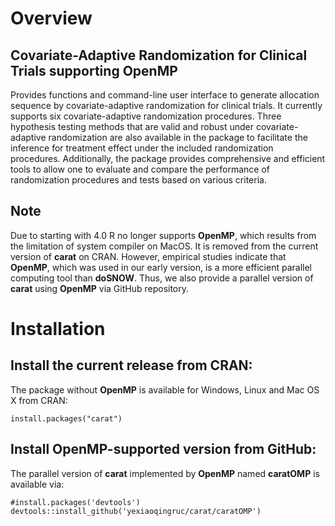 # Overview

## Covariate-Adaptive Randomization for Clinical Trials supporting OpenMP

Provides functions and command-line user interface to generate allocation sequence by covariate-adaptive randomization for clinical trials. It currently supports six covariate-adaptive randomization procedures. Three hypothesis testing methods that are valid and robust under covariate-adaptive randomization are also available in the package to facilitate the inference for treatment effect under the included randomization procedures. Additionally, the package provides comprehensive and efficient tools to allow one to evaluate and compare the performance of randomization procedures and tests based on various criteria.

## Note

Due to starting with 4.0 R no longer supports **OpenMP**, which results from the limitation of system compiler on MacOS. It is removed from the current version of **carat** on CRAN. However, empirical studies indicate that **OpenMP**, which was used in our early version, is a more efficient parallel computing tool than **doSNOW**. Thus, we also provide a parallel version of **carat** using **OpenMP** via GitHub repository. 

# Installation 

## Install the current release from CRAN:

The package without **OpenMP** is available for Windows, Linux and Mac OS X from CRAN: 

```{R, eval = FALSE}
install.packages("carat")
```
## Install OpenMP-supported version from GitHub: 

The parallel version of **carat** implemented by **OpenMP** named **caratOMP** is available via:

```{R, eval = FALSE}
#install.packages('devtools')
devtools::install_github('yexiaoqingruc/carat/caratOMP')
```

